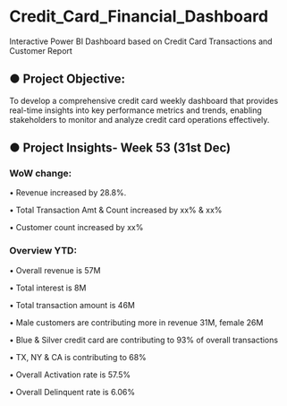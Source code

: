 # Credit_Card_Financial_Dashboard
Interactive Power BI Dashboard based on Credit Card Transactions and Customer Report

## ● Project Objective:
To develop a comprehensive credit card weekly dashboard that provides real-time insights into key performance metrics and trends, enabling stakeholders to monitor and analyze credit card operations effectively.

## ● Project Insights- Week 53 (31st Dec)

 ### WoW change:
  • Revenue increased by 28.8%.
  
  • Total Transaction Amt & Count increased by xx% & xx%

  • Customer count increased by xx%
  
 ### Overview YTD:
  • Overall revenue is 57M

  • Total interest is 8M
  
  • Total transaction amount is 46M
  
  • Male customers are contributing more in revenue 31M, female 26M
  
  • Blue & Silver credit card are contributing to 93% of overall transactions
  
  • TX, NY & CA is contributing to 68%
  
  • Overall Activation rate is 57.5%
  
  • Overall Delinquent rate is 6.06%

